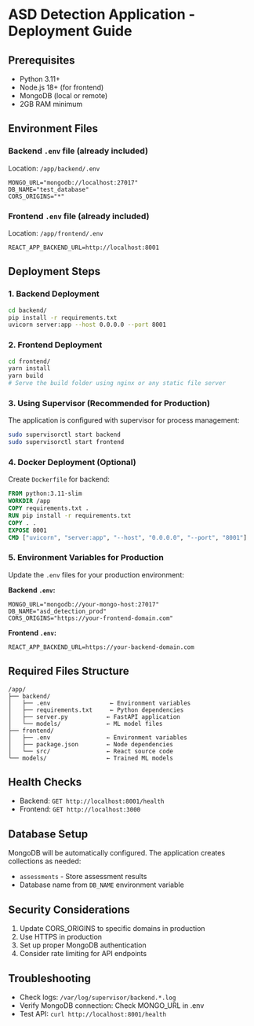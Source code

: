 # ASD Detection Application - Deployment Guide

## Prerequisites
- Python 3.11+
- Node.js 18+ (for frontend)
- MongoDB (local or remote)
- 2GB RAM minimum

## Environment Files

### Backend `.env` file (already included)
Location: `/app/backend/.env`
```
MONGO_URL="mongodb://localhost:27017"
DB_NAME="test_database"
CORS_ORIGINS="*"
```

### Frontend `.env` file (already included)
Location: `/app/frontend/.env`
```
REACT_APP_BACKEND_URL=http://localhost:8001
```

## Deployment Steps

### 1. Backend Deployment

```bash
cd backend/
pip install -r requirements.txt
uvicorn server:app --host 0.0.0.0 --port 8001
```

### 2. Frontend Deployment

```bash
cd frontend/
yarn install
yarn build
# Serve the build folder using nginx or any static file server
```

### 3. Using Supervisor (Recommended for Production)

The application is configured with supervisor for process management:

```bash
sudo supervisorctl start backend
sudo supervisorctl start frontend
```

### 4. Docker Deployment (Optional)

Create `Dockerfile` for backend:
```dockerfile
FROM python:3.11-slim
WORKDIR /app
COPY requirements.txt .
RUN pip install -r requirements.txt
COPY . .
EXPOSE 8001
CMD ["uvicorn", "server:app", "--host", "0.0.0.0", "--port", "8001"]
```

### 5. Environment Variables for Production

Update the `.env` files for your production environment:

**Backend `.env`:**
```
MONGO_URL="mongodb://your-mongo-host:27017"
DB_NAME="asd_detection_prod"
CORS_ORIGINS="https://your-frontend-domain.com"
```

**Frontend `.env`:**
```
REACT_APP_BACKEND_URL=https://your-backend-domain.com
```

## Required Files Structure
```
/app/
├── backend/
│   ├── .env                 ← Environment variables
│   ├── requirements.txt     ← Python dependencies  
│   ├── server.py           ← FastAPI application
│   └── models/             ← ML model files
├── frontend/
│   ├── .env                ← Environment variables
│   ├── package.json        ← Node dependencies
│   └── src/                ← React source code
└── models/                 ← Trained ML models
```

## Health Checks

- Backend: `GET http://localhost:8001/health`
- Frontend: `GET http://localhost:3000`

## Database Setup

MongoDB will be automatically configured. The application creates collections as needed:
- `assessments` - Store assessment results
- Database name from `DB_NAME` environment variable

## Security Considerations

1. Update CORS_ORIGINS to specific domains in production
2. Use HTTPS in production
3. Set up proper MongoDB authentication
4. Consider rate limiting for API endpoints

## Troubleshooting

- Check logs: `/var/log/supervisor/backend.*.log`
- Verify MongoDB connection: Check MONGO_URL in .env
- Test API: `curl http://localhost:8001/health`